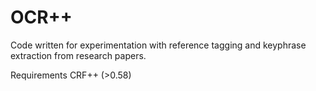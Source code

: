 # OCR++
Code written for experimentation with reference tagging and keyphrase extraction from research papers.

Requirements CRF++ (>0.58) 


